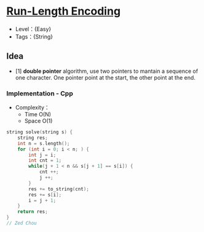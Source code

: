 # [Run-Length Encoding](https://binarysearch.com/problems/Run-Length-Encoding)

- Level：{Easy}
- Tags：{String}

## Idea

- [1] **double pointer** algorithm, use two pointers to mantain a sequence of one character. One pointer point at the start, the other point at the end.

### Implementation - Cpp

- Complexity：
  - Time O(N)
  - Space O(1)

``` c++
string solve(string s) {
    string res;
    int n = s.length();
    for (int i = 0; i < n; ) {
        int j = i;
        int cnt = 1;
        while(j + 1 < n && s[j + 1] == s[i]) {
            cnt ++;
            j ++;
        }
        res += to_string(cnt);
        res += s[i];
        i = j + 1;     
    }
    return res;
}
// Zed Chou
```


